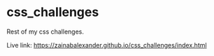 # css_challenges
Rest of my css challenges.


Live link: https://zainabalexander.github.io/css_challenges/index.html
